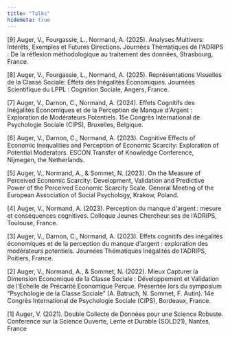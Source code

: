 ```yaml
---
title: "Talks"
hidemeta: true
---
```

[9] Auger, V., Fourgassie, L., Normand, A. (2025). Analyses Multivers: Intérêts, Exemples et Futures Directions. Journées Thématiques de l'ADRIPS : De la réflexion méthodologique au traitement des données, Strasbourg, France.

[8] Auger, V., Fourgassie, L., Normand, A. (2025). Représentations Visuelles de la Classe Sociale: Effets des Inégalités Économiques. Journées Scientifique du LPPL : Cognition Sociale, Angers,
France.

[7] Auger, V., Darnon, C., Normand, A. (2024). Effets Cognitifs des Inégalités Économiques et de la Perception de Manque
d'Argent : Exploration de Modérateurs Potentiels. 15e Congrès International de Psychologie Sociale (CIPS), Bruxelles,
Belgique.

[6] Auger, V., Darnon, C., Normand, A. (2023). Cognitive Effects of Economic Inequalities and Perception of Economic
Scarcity: Exploration of Potential Moderators. ESCON Transfer of Knowledge Conference, Nijmegen, the Netherlands.

[5] Auger, V., Normand, A., & Sommet, N. (2023). On the Measure of Perceived Economic Scarcity: Development, Validation
and Predictive Power of the Perceived Economic Scarcity Scale. General Meeting of the European Association of Social
Psychology, Krakow, Poland.

[4] Auger, V., Normand, A. (2023). Perception du manque d'argent : mesure et conséquences cognitives. Colloque Jeunes
Chercheur.ses de l’ADRIPS, Toulouse, France.

[3] Auger, V., Darnon, C., Normand, A. (2023). Effets cognitifs des inégalités économiques et de la perception du manque
d'argent : exploration des modérateurs potentiels. Journées Thématiques Inégalités de l’ADRIPS, Poitiers, France.

[2] Auger, V., Normand, A., & Sommet, N. (2022). Mieux Capturer la Dimension Economique de la Classe Sociale :
Développement et Validation de l’Echelle de Précarité Economique Perçue. Présentée lors du symposium “Psychologie de la
Classe Sociale” (A. Batruch, N. Sommet, F. Autin). 14e Congrès International de Psychologie Sociale (CIPS), Bordeaux, France.

[1] Auger, V. (2021). Double Collecte de Données pour une Science Robuste. Conference sur la Science Ouverte, Lente et
Durable (SOLD21), Nantes, France
